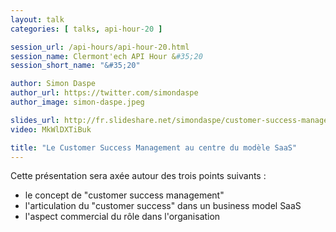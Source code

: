 ```yaml
---
layout: talk
categories: [ talks, api-hour-20 ]

session_url: /api-hours/api-hour-20.html
session_name: Clermont'ech API Hour &#35;20
session_short_name: "&#35;20"

author: Simon Daspe
author_url: https://twitter.com/simondaspe
author_image: simon-daspe.jpeg

slides_url: http://fr.slideshare.net/simondaspe/customer-success-management-clermontech
video: MkWlDXTiBuk

title: "Le Customer Success Management au centre du modèle SaaS"
---
```


Cette présentation sera axée autour des trois points suivants :

* le concept de "customer success management"
* l'articulation du "customer success" dans un business model SaaS
* l'aspect commercial du rôle dans l'organisation
